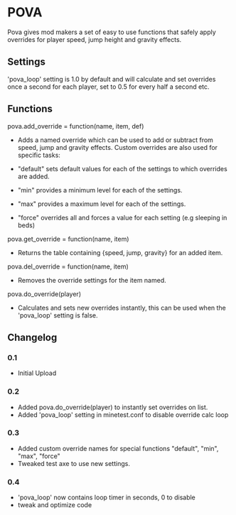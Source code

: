 # POVA

Pova gives mod makers a set of easy to use functions that safely apply overrides for player speed, jump height and gravity effects.

## Settings

'pova_loop' setting is 1.0 by default and will calculate and set overrides once a second for each player, set to 0.5 for every half a second etc.

## Functions

pova.add_override = function(name, item, def)

- Adds a named override which can be used to add or subtract from speed, jump and gravity effects.  Custom overrides are also used for specific tasks:

- "default" sets default values for each of the settings to which overrides are added.
- "min" provides a minimum level for each of the settings.
- "max" provides a maximum level for each of the settings.
- "force" overrides all and forces a value for each setting (e.g sleeping in beds)

pova.get_override = function(name, item)

- Returns the table containing {speed, jump, gravity} for an added item.

pova.del_override = function(name, item)

- Removes the override settings for the item named.

pova.do_override(player)

- Calculates and sets new overrides instantly, this can be used when the 'pova_loop' setting is false.


## Changelog

### 0.1

 - Initial Upload

### 0.2

 - Added pova.do_override(player) to instantly set overrides on list.
 - Added 'pova_loop' setting in minetest.conf to disable override calc loop

### 0.3

 - Added custom override names for special functions "default", "min", "max", "force"
 - Tweaked test axe to use new settings.

### 0.4

 - 'pova_loop' now contains loop timer in seconds, 0 to disable
 - tweak and optimize code
